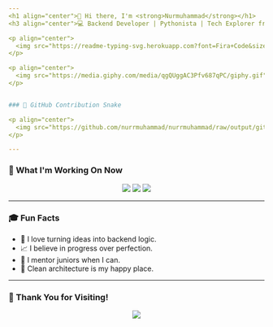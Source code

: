 ```yaml
---
<h1 align="center">👋 Hi there, I'm <strong>Nurmuhammad</strong></h1>
<h3 align="center">💻 Backend Developer | Pythonista | Tech Explorer from Uzbekistan 🇺🇿</h3>

<p align="center">
  <img src="https://readme-typing-svg.herokuapp.com?font=Fira+Code&size=22&pause=1000&color=38BDF8&center=true&vCenter=true&width=650&lines=Backend+Engineer+with+passion+for+clean+code;FastAPI+%7C+Django+%7C+Aiogram+%7C+PostgreSQL;Building+scalable+systems+one+line+at+a+time;Code.+Learn.+Repeat.+Grow.💡" />
</p>

<p align="center">
  <img src="https://media.giphy.com/media/qgQUggAC3Pfv687qPC/giphy.gif" width="480" height="270" />
</p>


### 🐍 GitHub Contribution Snake

<p align="center">
  <img src="https://github.com/nurrmuhammad/nurrmuhammad/raw/output/github-contribution-grid-snake.svg" />
</p>

---
```


### 📌 What I'm Working On Now

<p align="center">
  <img src="https://img.shields.io/badge/Building-KIX%20Telegram%20Bot-informational?style=for-the-badge&logo=telegram&logoColor=white&color=2CA5E0" />
  <img src="https://img.shields.io/badge/Exploring-FastAPI-informational?style=for-the-badge&logo=fastapi&logoColor=white&color=0F9D58" />
  <img src="https://img.shields.io/badge/Growing%20with-GitHub%20Community-informational?style=for-the-badge&logo=github&logoColor=white&color=333" />
</p>

---

### 🎓 Fun Facts

- 🌟 I love turning ideas into backend logic.
- 📈 I believe in progress over perfection.
- 💬 I mentor juniors when I can.
- 🧩 Clean architecture is my happy place.

---

### 🙌 Thank You for Visiting!

<p align="center">
  <img src="https://capsule-render.vercel.app/api?type=waving&color=gradient&height=100&section=footer"/>
</p>
